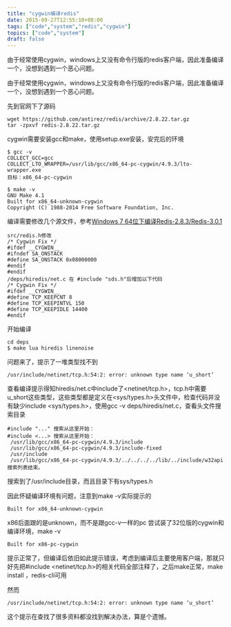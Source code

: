 ```yaml
---
title: "cygwin编译redis"
date: 2015-09-27T12:55:10+08:00
tags: ["code","system","redis","cygwin"]
topics: ["code","system"]
draft: false
---
```


由于经常使用cygwin，windows上又没有命令行版的redis客户端，因此准备编译一个，没想到遇到一个恶心问题。

<!--more-->


由于经常使用cygwin，windows上又没有命令行版的redis客户端，因此准备编译一个，没想到遇到一个恶心问题。

先到官网下了源码
```shell
wget https://github.com/antirez/redis/archive/2.8.22.tar.gz
tar -zpxvf redis-2.8.22.tar.gz
```

cygwin需要安装gcc和make，使用setup.exe安装，安完后的环境

```
$ gcc -v
COLLECT_GCC=gcc
COLLECT_LTO_WRAPPER=/usr/lib/gcc/x86_64-pc-cygwin/4.9.3/lto-wrapper.exe
目标：x86_64-pc-cygwin

$ make -v
GNU Make 4.1
Built for x86_64-unknown-cygwin
Copyright (C) 1988-2014 Free Software Foundation, Inc.
```

编译需要修改几个源文件，参考[Windows 7 64位下编译Redis-2.8.3/Redis-3.0.1](http://my.oschina.net/maxid/blog/186506)

```
src/redis.h修改
/* Cygwin Fix */   
#ifdef __CYGWIN__   
#ifndef SA_ONSTACK   
#define SA_ONSTACK 0x08000000   
#endif   
#endif
/deps/hiredis/net.c 在 #include "sds.h"后增加以下代码
/* Cygwin Fix */   
#ifdef __CYGWIN__
#define TCP_KEEPCNT 8
#define TCP_KEEPINTVL 150
#define TCP_KEEPIDLE 14400
#endif
```

开始编译
```
cd deps
$ make lua hiredis linenoise
```

问题来了，提示了一堆类型找不到
```
/usr/include/netinet/tcp.h:54:2: error: unknown type name ‘u_short’
```

查看编译提示得知hiredis/net.c中include了<netinet/tcp.h>，tcp.h中需要u_short这些类型，这些类型都是定义在<sys/types.h>头文件中，检查代码并没有缺少include <sys/types.h>，使用gcc -v deps/hiredis/net.c，查看头文件搜索目录
```
#include "..." 搜索从这里开始：
#include <...> 搜索从这里开始：
 /usr/lib/gcc/x86_64-pc-cygwin/4.9.3/include
 /usr/lib/gcc/x86_64-pc-cygwin/4.9.3/include-fixed
 /usr/include
 /usr/lib/gcc/x86_64-pc-cygwin/4.9.3/../../../../lib/../include/w32api
搜索列表结束。
```

搜索到了/usr/include目录，而且目录下有sys/types.h

因此怀疑编译环境有问题，注意到make -v实际提示的
```
Built for x86_64-unknown-cygwin
```
x86后面跟的是unknown，而不是跟gcc-v一样的pc
尝试装了32位版的cygwin和编译环境，make -v
```
Built for x86-pc-cygwin
```

提示正常了，但编译后依旧如此提示错误，考虑到编译后主要使用客户端，那就只好先把#include <netinet/tcp.h>的相关代码全部注释了，之后make正常，make install ，redis-cli可用

然而
```
/usr/include/netinet/tcp.h:54:2: error: unknown type name ‘u_short’
```
这个提示在查找了很多资料都没找到解决办法，算是个遗憾。
